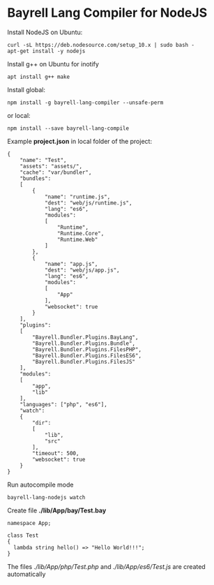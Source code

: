 # Bayrell Lang Compiler for NodeJS

Install NodeJS on Ubuntu:
```
curl -sL https://deb.nodesource.com/setup_10.x | sudo bash -
apt-get install -y nodejs
```

Install g++ on Ubuntu for inotify
```
apt install g++ make
```

Install global:

```npm install -g bayrell-lang-compiler --unsafe-perm```

or local:

```npm install --save bayrell-lang-compile```

Example **project.json** in local folder of the project:

```
{
	"name": "Test",
	"assets": "assets/",
	"cache": "var/bundler",
	"bundles":
	[
		{
			"name": "runtime.js",
			"dest": "web/js/runtime.js",
			"lang": "es6",
			"modules":
			[
				"Runtime",
				"Runtime.Core",
				"Runtime.Web"
			]
		},
		{
			"name": "app.js",
			"dest": "web/js/app.js",
			"lang": "es6",
			"modules":
			[
				"App"
			],
			"websocket": true
		}
	],
	"plugins":
	[
		"Bayrell.Bundler.Plugins.BayLang",
		"Bayrell.Bundler.Plugins.Bundle",
		"Bayrell.Bundler.Plugins.FilesPHP",
		"Bayrell.Bundler.Plugins.FilesES6",
		"Bayrell.Bundler.Plugins.FilesJS"
	],
	"modules":
	[
		"app",
		"lib"
	],
	"languages": ["php", "es6"],
	"watch":
	{
		"dir":
		[
			"lib",
			"src"
		],
		"timeout": 500,
		"websocket": true
	}
}
```

Run autocompile mode

```
bayrell-lang-nodejs watch
```

Create file **./lib/App/bay/Test.bay**

```
namespace App;

class Test
{
  lambda string hello() => "Hello World!!!";
}
```

The files *./lib/App/php/Test.php* and *./lib/App/es6/Test.js* are created automatically


